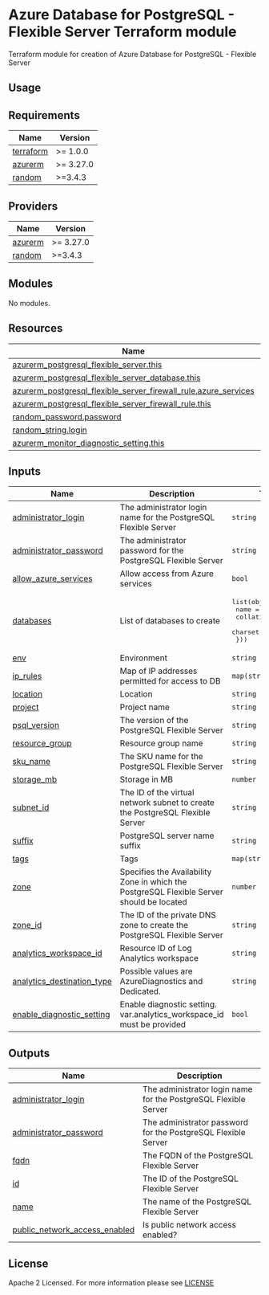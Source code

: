 # Azure Database for PostgreSQL - Flexible Server Terraform module
Terraform module for creation of Azure Database for PostgreSQL - Flexible Server

## Usage

<!-- BEGIN_TF_DOCS -->
## Requirements

| Name | Version |
|------|---------|
| <a name="requirement_terraform"></a> [terraform](#requirement\_terraform) | >= 1.0.0 |
| <a name="requirement_azurerm"></a> [azurerm](#requirement\_azurerm) | >= 3.27.0 |
| <a name="requirement_random"></a> [random](#requirement\_random) | >=3.4.3 |

## Providers

| Name | Version |
|------|---------|
| <a name="provider_azurerm"></a> [azurerm](#provider\_azurerm) | >= 3.27.0 |
| <a name="provider_random"></a> [random](#provider\_random) | >=3.4.3 |

## Modules

No modules.

## Resources

| Name                                                                                                                                                                                        | Type       |
|---------------------------------------------------------------------------------------------------------------------------------------------------------------------------------------------|------------|
| [azurerm_postgresql_flexible_server.this](https://registry.terraform.io/providers/hashicorp/azurerm/latest/docs/resources/postgresql_flexible_server)                                       | resource   |
| [azurerm_postgresql_flexible_server_database.this](https://registry.terraform.io/providers/hashicorp/azurerm/latest/docs/resources/postgresql_flexible_server_database)                     | resource   |
| [azurerm_postgresql_flexible_server_firewall_rule.azure_services](https://registry.terraform.io/providers/hashicorp/azurerm/latest/docs/resources/postgresql_flexible_server_firewall_rule) | resource   |
| [azurerm_postgresql_flexible_server_firewall_rule.this](https://registry.terraform.io/providers/hashicorp/azurerm/latest/docs/resources/postgresql_flexible_server_firewall_rule)           | resource   |
| [random_password.password](https://registry.terraform.io/providers/hashicorp/random/latest/docs/resources/password)                                                                         | resource   |
| [random_string.login](https://registry.terraform.io/providers/hashicorp/random/latest/docs/resources/string)                                                                                | resource   |
| [azurerm_monitor_diagnostic_setting.this](https://registry.terraform.io/providers/hashicorp/azurerm/latest/docs/resources/monitor_diagnostic_setting)                                       | resource   |

## Inputs

| Name                                                                                                                 | Description                                                                                | Type                                                                                                            | Default                                                                                                                                                                                                                        | Required |
|----------------------------------------------------------------------------------------------------------------------|--------------------------------------------------------------------------------------------|-----------------------------------------------------------------------------------------------------------------|--------------------------------------------------------------------------------------------------------------------------------------------------------------------------------------------------------------------------------|:--------:|
| <a name="input_administrator_login"></a> [administrator\_login](#input\_administrator\_login)                        | The administrator login name for the PostgreSQL Flexible Server                            | `string`                                                                                                        | `null`                                                                                                                                                                                                                         |    no    |
| <a name="input_administrator_password"></a> [administrator\_password](#input\_administrator\_password)               | The administrator password for the PostgreSQL Flexible Server                              | `string`                                                                                                        | `null`                                                                                                                                                                                                                         |    no    |
| <a name="input_allow_azure_services"></a> [allow\_azure\_services](#input\_allow\_azure\_services)                   | Allow access from Azure services                                                           | `bool`                                                                                                          | `true`                                                                                                                                                                                                                         |    no    |
| <a name="input_databases"></a> [databases](#input\_databases)                                                        | List of databases to create                                                                | <pre>list(object({<br>    name      = string<br>    collation = string<br>    charset   = string<br>  }))</pre> | `[]`                                                                                                                                                                                                                           |    no    |
| <a name="input_env"></a> [env](#input\_env)                                                                          | Environment                                                                                | `string`                                                                                                        | n/a                                                                                                                                                                                                                            |   yes    |
| <a name="input_ip_rules"></a> [ip\_rules](#input\_ip\_rules)                                                         | Map of IP addresses permitted for access to DB                                             | `map(string)`                                                                                                   | `{}`                                                                                                                                                                                                                           |    no    |
| <a name="input_location"></a> [location](#input\_location)                                                           | Location                                                                                   | `string`                                                                                                        | n/a                                                                                                                                                                                                                            |   yes    |
| <a name="input_project"></a> [project](#input\_project)                                                              | Project name                                                                               | `string`                                                                                                        | n/a                                                                                                                                                                                                                            |   yes    |
| <a name="input_psql_version"></a> [psql\_version](#input\_psql\_version)                                             | The version of the PostgreSQL Flexible Server                                              | `string`                                                                                                        | `"12"`                                                                                                                                                                                                                         |    no    |
| <a name="input_resource_group"></a> [resource\_group](#input\_resource\_group)                                       | Resource group name                                                                        | `string`                                                                                                        | n/a                                                                                                                                                                                                                            |   yes    |
| <a name="input_sku_name"></a> [sku\_name](#input\_sku\_name)                                                         | The SKU name for the PostgreSQL Flexible Server                                            | `string`                                                                                                        | `"GP_Standard_D4s_v3"`                                                                                                                                                                                                         |    no    |
| <a name="input_storage_mb"></a> [storage\_mb](#input\_storage\_mb)                                                   | Storage in MB                                                                              | `number`                                                                                                        | `32768`                                                                                                                                                                                                                        |    no    |
| <a name="input_subnet_id"></a> [subnet\_id](#input\_subnet\_id)                                                      | The ID of the virtual network subnet to create the PostgreSQL Flexible Server              | `string`                                                                                                        | `null`                                                                                                                                                                                                                         |    no    |
| <a name="input_suffix"></a> [suffix](#input\_suffix)                                                                 | PostgreSQL server name suffix                                                              | `string`                                                                                                        | n/a                                                                                                                                                                                                                            |   yes    |
| <a name="input_tags"></a> [tags](#input\_tags)                                                                       | Tags                                                                                       | `map(string)`                                                                                                   | n/a                                                                                                                                                                                                                            |   yes    |
| <a name="input_zone"></a> [zone](#input\_zone)                                                                       | Specifies  the Availability Zone in which the PostgreSQL Flexible Server should be located | `number`                                                                                                        | `1`                                                                                                                                                                                                                            |    no    |
| <a name="input_zone_id"></a> [zone\_id](#input\_zone\_id)                                                            | The ID of the private DNS zone to create the PostgreSQL Flexible Server                    | `string`                                                                                                        | `null`                                                                                                                                                                                                                         |    no    |
| <a name="input_analytics_workspace_id"></a> [analytics\_workspace\_id](#input\_analytics\_workspace\_id)             | Resource ID of Log Analytics workspace                                                     | `string`                                                                                                        | `null`                                                                                                                                                                                                                         |    no    |
| <a name="input_analytics_destination_type"></a> [analytics\_destination\_type](#input\_analytics\_destination\_type) | Possible values are AzureDiagnostics and Dedicated.                                        | `string`                                                                                                        | `Dedicated`                                                                                                                                                                                                                    |    no    |
| <a name="input_enable_diagnostic_setting"></a> [enable\_diagnostic\_setting](#input\_enable\_diagnostic\_setting)    | Enable diagnostic setting. var.analytics_workspace_id must be provided                     | `bool`                                                                                                          | `false`                                                                                                                                                                                                                        |    no    |

## Outputs

| Name | Description |
|------|-------------|
| <a name="output_administrator_login"></a> [administrator\_login](#output\_administrator\_login) | The administrator login name for the PostgreSQL Flexible Server |
| <a name="output_administrator_password"></a> [administrator\_password](#output\_administrator\_password) | The administrator password for the PostgreSQL Flexible Server |
| <a name="output_fqdn"></a> [fqdn](#output\_fqdn) | The FQDN of the PostgreSQL Flexible Server |
| <a name="output_id"></a> [id](#output\_id) | The ID of the PostgreSQL Flexible Server |
| <a name="output_name"></a> [name](#output\_name) | The name of the PostgreSQL Flexible Server |
| <a name="output_public_network_access_enabled"></a> [public\_network\_access\_enabled](#output\_public\_network\_access\_enabled) | Is public network access enabled? |
<!-- END_TF_DOCS -->

## License

Apache 2 Licensed. For more information please see [LICENSE](https://github.com/data-platform-hq/terraform-azurerm-postgresql-flexible-server/tree/main/LICENSE)
